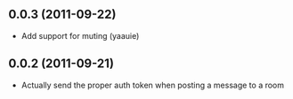 ## 0.0.3 (2011-09-22)

* Add support for muting (yaauie)

## 0.0.2 (2011-09-21)

* Actually send the proper auth token when posting a message to a room